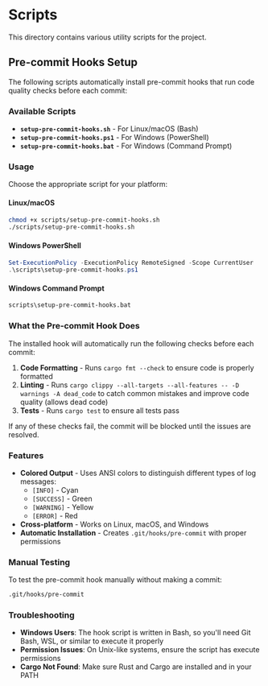 # Scripts

This directory contains various utility scripts for the project.

## Pre-commit Hooks Setup

The following scripts automatically install pre-commit hooks that run code quality checks before each commit:

### Available Scripts

- **`setup-pre-commit-hooks.sh`** - For Linux/macOS (Bash)
- **`setup-pre-commit-hooks.ps1`** - For Windows (PowerShell)
- **`setup-pre-commit-hooks.bat`** - For Windows (Command Prompt)

### Usage

Choose the appropriate script for your platform:

#### Linux/macOS

```bash
chmod +x scripts/setup-pre-commit-hooks.sh
./scripts/setup-pre-commit-hooks.sh
```

#### Windows PowerShell

```powershell
Set-ExecutionPolicy -ExecutionPolicy RemoteSigned -Scope CurrentUser
.\scripts\setup-pre-commit-hooks.ps1
```

#### Windows Command Prompt

```cmd
scripts\setup-pre-commit-hooks.bat
```

### What the Pre-commit Hook Does

The installed hook will automatically run the following checks before each commit:

1. **Code Formatting** - Runs `cargo fmt --check` to ensure code is properly formatted
2. **Linting** - Runs `cargo clippy --all-targets --all-features -- -D warnings -A dead_code` to catch common mistakes and improve code quality (allows dead code)
3. **Tests** - Runs `cargo test` to ensure all tests pass

If any of these checks fail, the commit will be blocked until the issues are resolved.

### Features

- **Colored Output** - Uses ANSI colors to distinguish different types of log messages:
  - `[INFO]` - Cyan
  - `[SUCCESS]` - Green
  - `[WARNING]` - Yellow
  - `[ERROR]` - Red
- **Cross-platform** - Works on Linux, macOS, and Windows
- **Automatic Installation** - Creates `.git/hooks/pre-commit` with proper permissions

### Manual Testing

To test the pre-commit hook manually without making a commit:

```bash
.git/hooks/pre-commit
```

### Troubleshooting

- **Windows Users**: The hook script is written in Bash, so you'll need Git Bash, WSL, or similar to execute it properly
- **Permission Issues**: On Unix-like systems, ensure the script has execute permissions
- **Cargo Not Found**: Make sure Rust and Cargo are installed and in your PATH
